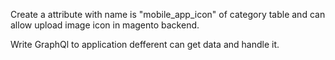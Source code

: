 Create a attribute with name is "mobile_app_icon" of category table and can allow upload image icon in magento backend.

Write GraphQl to application defferent can get data and handle it.

